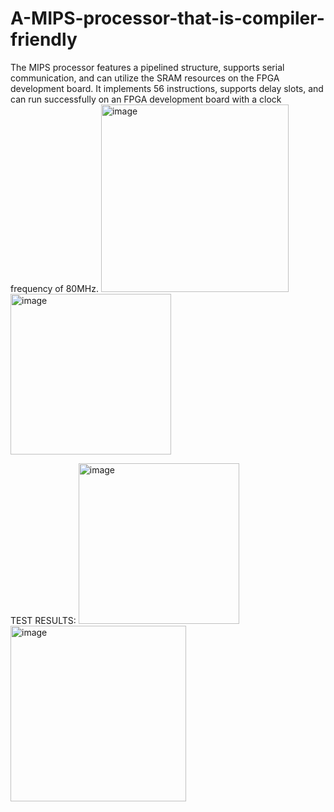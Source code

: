 # A-MIPS-processor-that-is-compiler-friendly
The MIPS processor features a pipelined structure, supports serial communication, and can utilize the SRAM resources on  the FPGA development board. It implements 56 instructions, supports delay slots, and can run successfully on an FPGA  development board with a clock frequency of 80MHz.
<img width="300" alt="image" src="https://github.com/IteratorandIterator/A-MIPS-processor-that-is-compiler-friendly/assets/98395922/219b2c1c-24e2-4d12-adc5-535354d260d1">
<img width="257" alt="image" src="https://github.com/IteratorandIterator/A-MIPS-processor-that-is-compiler-friendly/assets/98395922/04cf06e4-864e-48ab-8890-d9bd229b02bb">

TEST RESULTS:
<img width="257" alt="image" src="https://github.com/IteratorandIterator/A-MIPS-processor-that-is-compiler-friendly/assets/98395922/96219e66-08f7-446c-8b58-c43eb90e683e">
<img width="281" alt="image" src="https://github.com/IteratorandIterator/A-MIPS-processor-that-is-compiler-friendly/assets/98395922/2a508881-ccde-4165-b1c1-0d9db9b9b1bf">
